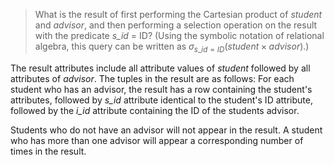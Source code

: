 > What is the result of first performing the Cartesian product of _student_
> and _advisor_, and then performing a selection operation on the result
> with the predicate _s_id_ = ID? (Using the symbolic notation of relational
> algebra, this query can be written as $\sigma_{s\_id = ID}(student \times advisor)$.)

The result attributes include all attribute values of _student_ followed by all attributes of _advisor_. The tuples in the result are as follows: For each student who has an advisor, the result has a row containing the student's attributes, followed by _s_id_ attribute identical to the student's ID attribute, followed by the _i_id_ attribute containing the ID of the students advisor.

Students who do not have an advisor will not appear in the result. A student who has more than one advisor will appear a corresponding number of times in the result.
